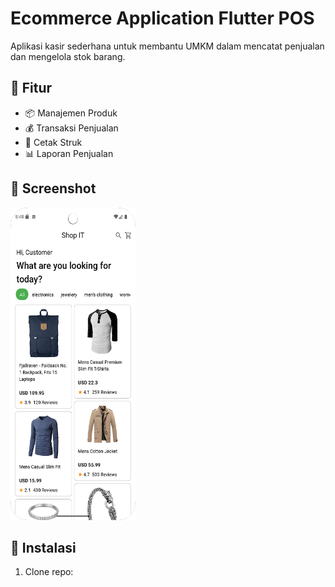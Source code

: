 # Ecommerce Application Flutter POS

Aplikasi kasir sederhana untuk membantu UMKM dalam mencatat penjualan dan mengelola stok barang.

## 🚀 Fitur
- 📦 Manajemen Produk
- 💰 Transaksi Penjualan
- 🧾 Cetak Struk
- 📊 Laporan Penjualan

## 📸 Screenshot

<img alt="Dashboard" height="500" src="screenshot/capture_home.png" width="200"/>

## 🔧 Instalasi
1. Clone repo:
